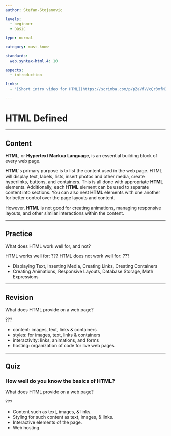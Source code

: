```yaml
---
author: Stefan-Stojanovic

levels:
  - beginner
  - basic

type: normal

category: must-know

standards:
  web.syntax-html.4: 10

aspects:
  - introduction

links:
  - '[Short intro video for HTML](https://scrimba.com/p/pZaVfV/cQr3mfM){website}'

---
```

# HTML Defined
---
## Content

**HTML**, or **Hypertext Markup Language**, is an essential building block of every web page.

**HTML**'s primary purpose is to list the content used in the web page. HTML will display text, labels, lists, insert photos and other media, create hyperlinks, buttons, and containers. This is all done with appropriate **HTML** elements. Additionally, each **HTML** element can be used to separate content into sections. You can also nest **HTML** elements with one another for better control over the page layouts and content.

However, **HTML** is not good for creating animations, managing responsive layouts, and other similar interactions within the content.

---
## Practice

What does HTML work well for, and not?

HTML works well for: ???
HTML does not work well for: ???

* Displaying Text, Inserting Media, Creating Links, Creating Containers
* Creating Animations, Responsive Layouts, Database Storage, Math Expressions

---
## Revision

What does HTML provide on a web page?

???

* content: images, text, links & containers
* styles: for images, text, links & containers
* interactivity: links, animations, and forms
* hosting: organization of code for live web pages

---
## Quiz

### How well do you know the basics of HTML?

What does HTML provide on a web page?

???

* Content such as text, images, & links.
* Styling for such content as text, images, & links.
* Interactive elements of the page.
* Web hosting.
 
